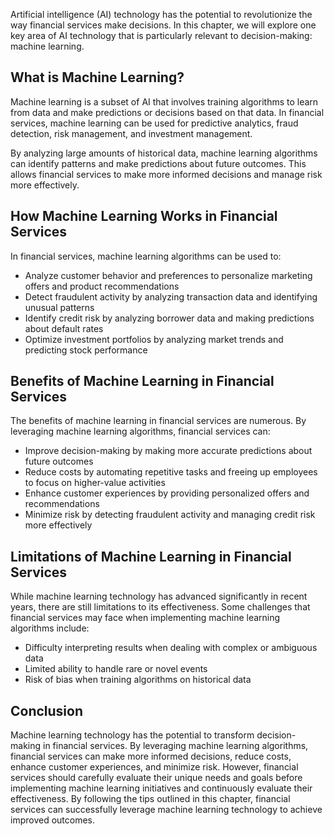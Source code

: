 
Artificial intelligence (AI) technology has the potential to revolutionize the way financial services make decisions. In this chapter, we will explore one key area of AI technology that is particularly relevant to decision-making: machine learning.

What is Machine Learning?
-------------------------

Machine learning is a subset of AI that involves training algorithms to learn from data and make predictions or decisions based on that data. In financial services, machine learning can be used for predictive analytics, fraud detection, risk management, and investment management.

By analyzing large amounts of historical data, machine learning algorithms can identify patterns and make predictions about future outcomes. This allows financial services to make more informed decisions and manage risk more effectively.

How Machine Learning Works in Financial Services
------------------------------------------------

In financial services, machine learning algorithms can be used to:

* Analyze customer behavior and preferences to personalize marketing offers and product recommendations
* Detect fraudulent activity by analyzing transaction data and identifying unusual patterns
* Identify credit risk by analyzing borrower data and making predictions about default rates
* Optimize investment portfolios by analyzing market trends and predicting stock performance

Benefits of Machine Learning in Financial Services
--------------------------------------------------

The benefits of machine learning in financial services are numerous. By leveraging machine learning algorithms, financial services can:

* Improve decision-making by making more accurate predictions about future outcomes
* Reduce costs by automating repetitive tasks and freeing up employees to focus on higher-value activities
* Enhance customer experiences by providing personalized offers and recommendations
* Minimize risk by detecting fraudulent activity and managing credit risk more effectively

Limitations of Machine Learning in Financial Services
-----------------------------------------------------

While machine learning technology has advanced significantly in recent years, there are still limitations to its effectiveness. Some challenges that financial services may face when implementing machine learning algorithms include:

* Difficulty interpreting results when dealing with complex or ambiguous data
* Limited ability to handle rare or novel events
* Risk of bias when training algorithms on historical data

Conclusion
----------

Machine learning technology has the potential to transform decision-making in financial services. By leveraging machine learning algorithms, financial services can make more informed decisions, reduce costs, enhance customer experiences, and minimize risk. However, financial services should carefully evaluate their unique needs and goals before implementing machine learning initiatives and continuously evaluate their effectiveness. By following the tips outlined in this chapter, financial services can successfully leverage machine learning technology to achieve improved outcomes.
